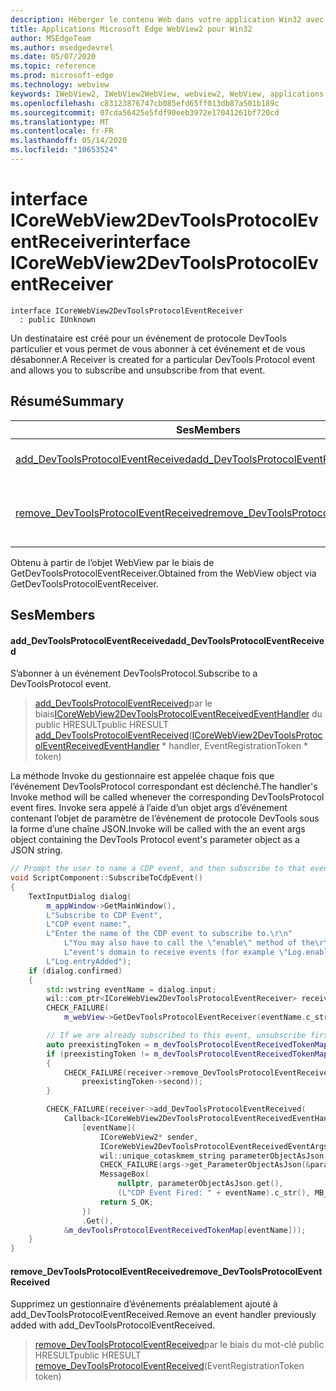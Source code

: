 ```yaml
---
description: Héberger le contenu Web dans votre application Win32 avec le contrôle Microsoft Edge WebView2
title: Applications Microsoft Edge WebView2 pour Win32
author: MSEdgeTeam
ms.author: msedgedevrel
ms.date: 05/07/2020
ms.topic: reference
ms.prod: microsoft-edge
ms.technology: webview
keywords: IWebView2, IWebView2WebView, webview2, WebView, applications Win32, Win32, Edge, ICoreWebView2, ICoreWebView2Controller, contrôle de navigateur, html Edge
ms.openlocfilehash: c83123876747cb085efd65ff013db87a501b189c
ms.sourcegitcommit: 07cda56425e5fdf90eeb3972e17041261bf720cd
ms.translationtype: MT
ms.contentlocale: fr-FR
ms.lasthandoff: 05/14/2020
ms.locfileid: "10653524"
---
```

# <span data-ttu-id="7168c-104">interface ICoreWebView2DevToolsProtocolEventReceiver</span><span class="sxs-lookup"><span data-stu-id="7168c-104">interface ICoreWebView2DevToolsProtocolEventReceiver</span></span> 

```
interface ICoreWebView2DevToolsProtocolEventReceiver
  : public IUnknown
```

<span data-ttu-id="7168c-105">Un destinataire est créé pour un événement de protocole DevTools particulier et vous permet de vous abonner à cet événement et de vous désabonner.</span><span class="sxs-lookup"><span data-stu-id="7168c-105">A Receiver is created for a particular DevTools Protocol event and allows you to subscribe and unsubscribe from that event.</span></span>

## <span data-ttu-id="7168c-106">Résumé</span><span class="sxs-lookup"><span data-stu-id="7168c-106">Summary</span></span>

 <span data-ttu-id="7168c-107">Ses</span><span class="sxs-lookup"><span data-stu-id="7168c-107">Members</span></span>                        | <span data-ttu-id="7168c-108">Descriptions</span><span class="sxs-lookup"><span data-stu-id="7168c-108">Descriptions</span></span>
--------------------------------|---------------------------------------------
[<span data-ttu-id="7168c-109">add_DevToolsProtocolEventReceived</span><span class="sxs-lookup"><span data-stu-id="7168c-109">add_DevToolsProtocolEventReceived</span></span>](#add_devtoolsprotocoleventreceived) | <span data-ttu-id="7168c-110">S’abonner à un événement DevToolsProtocol.</span><span class="sxs-lookup"><span data-stu-id="7168c-110">Subscribe to a DevToolsProtocol event.</span></span>
[<span data-ttu-id="7168c-111">remove_DevToolsProtocolEventReceived</span><span class="sxs-lookup"><span data-stu-id="7168c-111">remove_DevToolsProtocolEventReceived</span></span>](#remove_devtoolsprotocoleventreceived) | <span data-ttu-id="7168c-112">Supprimez un gestionnaire d’événements préalablement ajouté à add_DevToolsProtocolEventReceived.</span><span class="sxs-lookup"><span data-stu-id="7168c-112">Remove an event handler previously added with add_DevToolsProtocolEventReceived.</span></span>

<span data-ttu-id="7168c-113">Obtenu à partir de l’objet WebView par le biais de GetDevToolsProtocolEventReceiver.</span><span class="sxs-lookup"><span data-stu-id="7168c-113">Obtained from the WebView object via GetDevToolsProtocolEventReceiver.</span></span>

## <span data-ttu-id="7168c-114">Ses</span><span class="sxs-lookup"><span data-stu-id="7168c-114">Members</span></span>

#### <span data-ttu-id="7168c-115">add_DevToolsProtocolEventReceived</span><span class="sxs-lookup"><span data-stu-id="7168c-115">add_DevToolsProtocolEventReceived</span></span> 

<span data-ttu-id="7168c-116">S’abonner à un événement DevToolsProtocol.</span><span class="sxs-lookup"><span data-stu-id="7168c-116">Subscribe to a DevToolsProtocol event.</span></span>

> <span data-ttu-id="7168c-117">[add_DevToolsProtocolEventReceived](#add_devtoolsprotocoleventreceived)par le biais[ICoreWebView2DevToolsProtocolEventReceivedEventHandler](icorewebview2devtoolsprotocoleventreceivedeventhandler.md) du public HRESULT</span><span class="sxs-lookup"><span data-stu-id="7168c-117">public HRESULT [add_DevToolsProtocolEventReceived](#add_devtoolsprotocoleventreceived)([ICoreWebView2DevToolsProtocolEventReceivedEventHandler](icorewebview2devtoolsprotocoleventreceivedeventhandler.md) \* handler, EventRegistrationToken \* token)</span></span>

<span data-ttu-id="7168c-118">La méthode Invoke du gestionnaire est appelée chaque fois que l’événement DevToolsProtocol correspondant est déclenché.</span><span class="sxs-lookup"><span data-stu-id="7168c-118">The handler's Invoke method will be called whenever the corresponding DevToolsProtocol event fires.</span></span> <span data-ttu-id="7168c-119">Invoke sera appelé à l’aide d’un objet args d’événement contenant l’objet de paramètre de l’événement de protocole DevTools sous la forme d’une chaîne JSON.</span><span class="sxs-lookup"><span data-stu-id="7168c-119">Invoke will be called with the an event args object containing the DevTools Protocol event's parameter object as a JSON string.</span></span>

```cpp
// Prompt the user to name a CDP event, and then subscribe to that event.
void ScriptComponent::SubscribeToCdpEvent()
{
    TextInputDialog dialog(
        m_appWindow->GetMainWindow(),
        L"Subscribe to CDP Event",
        L"CDP event name:",
        L"Enter the name of the CDP event to subscribe to.\r\n"
            L"You may also have to call the \"enable\" method of the\r\n"
            L"event's domain to receive events (for example \"Log.enable\").\r\n",
        L"Log.entryAdded");
    if (dialog.confirmed)
    {
        std::wstring eventName = dialog.input;
        wil::com_ptr<ICoreWebView2DevToolsProtocolEventReceiver> receiver;
        CHECK_FAILURE(
            m_webView->GetDevToolsProtocolEventReceiver(eventName.c_str(), &receiver));

        // If we are already subscribed to this event, unsubscribe first.
        auto preexistingToken = m_devToolsProtocolEventReceivedTokenMap.find(eventName);
        if (preexistingToken != m_devToolsProtocolEventReceivedTokenMap.end())
        {
            CHECK_FAILURE(receiver->remove_DevToolsProtocolEventReceived(
                preexistingToken->second));
        }

        CHECK_FAILURE(receiver->add_DevToolsProtocolEventReceived(
            Callback<ICoreWebView2DevToolsProtocolEventReceivedEventHandler>(
                [eventName](
                    ICoreWebView2* sender,
                    ICoreWebView2DevToolsProtocolEventReceivedEventArgs* args) -> HRESULT {
                    wil::unique_cotaskmem_string parameterObjectAsJson;
                    CHECK_FAILURE(args->get_ParameterObjectAsJson(&parameterObjectAsJson));
                    MessageBox(
                        nullptr, parameterObjectAsJson.get(),
                        (L"CDP Event Fired: " + eventName).c_str(), MB_OK);
                    return S_OK;
                })
                .Get(),
            &m_devToolsProtocolEventReceivedTokenMap[eventName]));
    }
}
```

#### <span data-ttu-id="7168c-120">remove_DevToolsProtocolEventReceived</span><span class="sxs-lookup"><span data-stu-id="7168c-120">remove_DevToolsProtocolEventReceived</span></span> 

<span data-ttu-id="7168c-121">Supprimez un gestionnaire d’événements préalablement ajouté à add_DevToolsProtocolEventReceived.</span><span class="sxs-lookup"><span data-stu-id="7168c-121">Remove an event handler previously added with add_DevToolsProtocolEventReceived.</span></span>

> <span data-ttu-id="7168c-122">[remove_DevToolsProtocolEventReceived](#remove_devtoolsprotocoleventreceived)par le biais du mot-clé public HRESULT</span><span class="sxs-lookup"><span data-stu-id="7168c-122">public HRESULT [remove_DevToolsProtocolEventReceived](#remove_devtoolsprotocoleventreceived)(EventRegistrationToken token)</span></span>

